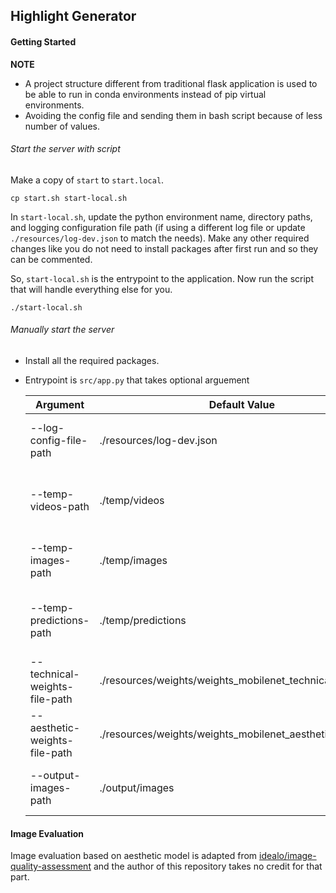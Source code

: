 ## Highlight Generator

#### Getting Started

**NOTE** 
* A project structure different from traditional flask application is used 
to be able to run in conda environments instead of pip virtual environments.
* Avoiding the config file and sending them in bash script because of less number of values.

###### Start the server with script

Make a copy of `start` to `start.local`.

```shell script
cp start.sh start-local.sh
```

In `start-local.sh`, update the python environment name, directory paths, and logging configuration file path 
(if using a different log file or update `./resources/log-dev.json` to match the needs). 
Make any other required changes like you do not need to install packages after first run 
and so they can be commented. 

So, `start-local.sh` is the entrypoint to the application. Now run the script that will handle everything else for you.

```shell script
./start-local.sh
```

###### Manually start the server

* Install all the required packages.
* Entrypoint is `src/app.py` that takes optional arguement

  | Argument | Default Value | Description |
  | --- | --- | --- |
  | --log-config-file-path | ./resources/log-dev.json | specify the path to logging configuration |
  | --temp-videos-path | ./temp/videos | specify the path to store the downloaded videos |
  | --temp-images-path | ./temp/images | specify the path to store the extracted images |
  | --temp-predictions-path | ./temp/predictions | specify the path to store the generated predictions |
  | --technical-weights-file-path | ./resources/weights/weights_mobilenet_technical_0.11.hdf5 | specify the file path of technical weights |
  | --aesthetic-weights-file-path | ./resources/weights/weights_mobilenet_aesthetic_0.07.hdf5 | specify the file path of aesthetic weights |
  | --output-images-path | ./output/images | specify the path to store the output images |

#### Image Evaluation

Image evaluation based on aesthetic model is adapted from 
[idealo/image-quality-assessment](https://github.com/idealo/image-quality-assessment) and 
the author of this repository takes no credit for that part.
